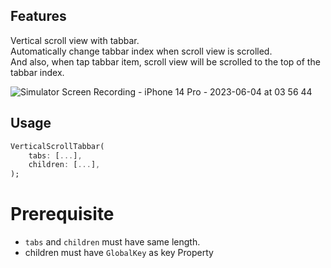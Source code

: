 ## Features

Vertical scroll view with tabbar.  
Automatically change tabbar index when scroll view is scrolled.   
And also, when tap tabbar item, scroll view will be scrolled to the top of the tabbar index.   

![Simulator Screen Recording - iPhone 14 Pro - 2023-06-04 at 03 56 44](https://github.com/sejun2/vertical_scroll_tabbar/assets/33044667/75c607a0-503a-444a-82a2-e3de90a82573)

## Usage

```dart
VerticalScrollTabbar(
    tabs: [...],
    children: [...],
);
```

# Prerequisite
 - `tabs` and `children` must have same length.    
 - children must have `GlobalKey` as key Property
